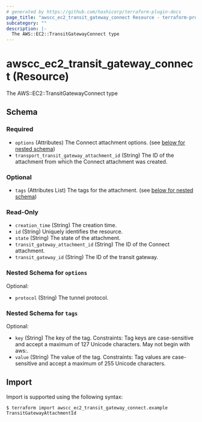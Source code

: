 ```yaml
---
# generated by https://github.com/hashicorp/terraform-plugin-docs
page_title: "awscc_ec2_transit_gateway_connect Resource - terraform-provider-awscc"
subcategory: ""
description: |-
  The AWS::EC2::TransitGatewayConnect type
---
```


# awscc_ec2_transit_gateway_connect (Resource)

The AWS::EC2::TransitGatewayConnect type



<!-- schema generated by tfplugindocs -->
## Schema

### Required

- `options` (Attributes) The Connect attachment options. (see [below for nested schema](#nestedatt--options))
- `transport_transit_gateway_attachment_id` (String) The ID of the attachment from which the Connect attachment was created.

### Optional

- `tags` (Attributes List) The tags for the attachment. (see [below for nested schema](#nestedatt--tags))

### Read-Only

- `creation_time` (String) The creation time.
- `id` (String) Uniquely identifies the resource.
- `state` (String) The state of the attachment.
- `transit_gateway_attachment_id` (String) The ID of the Connect attachment.
- `transit_gateway_id` (String) The ID of the transit gateway.

<a id="nestedatt--options"></a>
### Nested Schema for `options`

Optional:

- `protocol` (String) The tunnel protocol.


<a id="nestedatt--tags"></a>
### Nested Schema for `tags`

Optional:

- `key` (String) The key of the tag. Constraints: Tag keys are case-sensitive and accept a maximum of 127 Unicode characters. May not begin with aws:.
- `value` (String) The value of the tag. Constraints: Tag values are case-sensitive and accept a maximum of 255 Unicode characters.

## Import

Import is supported using the following syntax:

```shell
$ terraform import awscc_ec2_transit_gateway_connect.example TransitGatewayAttachmentId
```

